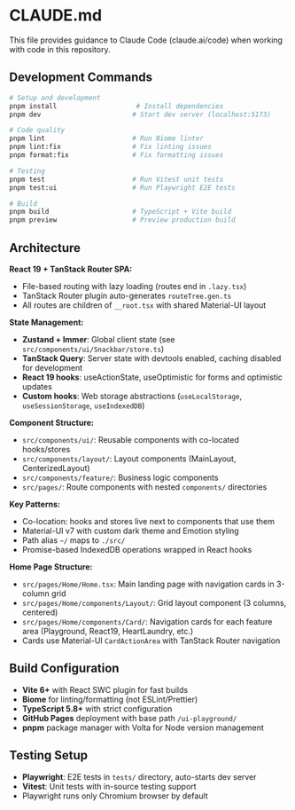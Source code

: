 # CLAUDE.md

This file provides guidance to Claude Code (claude.ai/code) when working with code in this repository.

## Development Commands

```bash
# Setup and development
pnpm install                    # Install dependencies
pnpm dev                       # Start dev server (localhost:5173)

# Code quality
pnpm lint                      # Run Biome linter
pnpm lint:fix                  # Fix linting issues
pnpm format:fix                # Fix formatting issues

# Testing
pnpm test                      # Run Vitest unit tests
pnpm test:ui                   # Run Playwright E2E tests

# Build
pnpm build                     # TypeScript + Vite build
pnpm preview                   # Preview production build
```

## Architecture

**React 19 + TanStack Router SPA:**
- File-based routing with lazy loading (routes end in `.lazy.tsx`)
- TanStack Router plugin auto-generates `routeTree.gen.ts`
- All routes are children of `__root.tsx` with shared Material-UI layout

**State Management:**
- **Zustand + Immer**: Global client state (see `src/components/ui/Snackbar/store.ts`)
- **TanStack Query**: Server state with devtools enabled, caching disabled for development
- **React 19 hooks**: useActionState, useOptimistic for forms and optimistic updates
- **Custom hooks**: Web storage abstractions (`useLocalStorage`, `useSessionStorage`, `useIndexedDB`)

**Component Structure:**
- `src/components/ui/`: Reusable components with co-located hooks/stores
- `src/components/layout/`: Layout components (MainLayout, CenterizedLayout)
- `src/components/feature/`: Business logic components
- `src/pages/`: Route components with nested `components/` directories

**Key Patterns:**
- Co-location: hooks and stores live next to components that use them
- Material-UI v7 with custom dark theme and Emotion styling
- Path alias `~/` maps to `./src/`
- Promise-based IndexedDB operations wrapped in React hooks

**Home Page Structure:**
- `src/pages/Home/Home.tsx`: Main landing page with navigation cards in 3-column grid
- `src/pages/Home/components/Layout/`: Grid layout component (3 columns, centered)
- `src/pages/Home/components/Card/`: Navigation cards for each feature area (Playground, React19, HeartLaundry, etc.)
- Cards use Material-UI `CardActionArea` with TanStack Router navigation

## Build Configuration

- **Vite 6+** with React SWC plugin for fast builds
- **Biome** for linting/formatting (not ESLint/Prettier)
- **TypeScript 5.8+** with strict configuration
- **GitHub Pages** deployment with base path `/ui-playground/`
- **pnpm** package manager with Volta for Node version management

## Testing Setup

- **Playwright**: E2E tests in `tests/` directory, auto-starts dev server
- **Vitest**: Unit tests with in-source testing support
- Playwright runs only Chromium browser by default